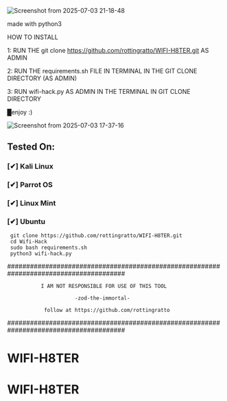 ![Screenshot from 2025-07-03 21-18-48](https://github.com/user-attachments/assets/af89649f-0983-4874-9e66-94c0d845f750)

made with python3 

HOW TO INSTALL 

1: RUN THE git clone https://github.com/rottingratto/WIFI-H8TER.git AS ADMIN

2: RUN THE requirements.sh FILE IN TERMINAL IN THE GIT CLONE DIRECTORY (AS ADMIN) 

3: RUN wifi-hack.py AS ADMIN IN THE TERMINAL IN GIT CLONE DIRECTORY

█enjoy :)









![Screenshot from 2025-07-03 17-37-16](https://github.com/user-attachments/assets/6bc502b6-95e3-4aa7-8447-80c18781e276)



## Tested On:

### [✔] Kali Linux 




### [✔] Parrot OS 




### [✔] Linux Mint 



### [✔] Ubuntu 





```
 git clone https://github.com/rottingratto/WIFI-H8TER.git
 cd Wifi-Hack
 sudo bash requirements.sh
 python3 wifi-hack.py

```

#######################################################################################

               I AM NOT RESPONSIBLE FOR USE OF THIS TOOL
               
                          -zod-the-immortal-
                          
                follow at https://github.com/rottingratto
#######################################################################################
# WIFI-H8TER
# WIFI-H8TER
